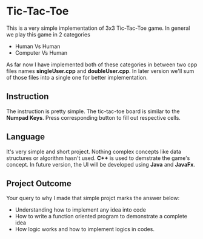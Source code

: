 # Tic-Tac-Toe 

This is a very simple implementation of 3x3 Tic-Tac-Toe game. In general we play this game in 2 categories

* Human Vs Human
* Computer Vs Human

As far now I have implemented both of these categories in between two cpp files names **singleUser.cpp** and 
**doubleUser.cpp**. In later version we'll sum of those files into a single one for better implementation. 

## Instruction

The instruction is pretty simple. The tic-tac-toe board is similar to the **Numpad Keys**. Press corresponding button to fill out respective cells.

## Language 
It's very simple and short project. Nothing complex concepts like data structures or algorithm hasn't used. **C++** is used to demstrate the game's concept. In future version, the UI will be developed using **Java** and **JavaFx**. 

## Project Outcome
Your query to why I made that simple projct marks the answer below: 

* Understanding how to implement any idea into code
* How to write a function oriented program to demonstrate a
complete idea
* How logic works and how to implement logics in codes.
